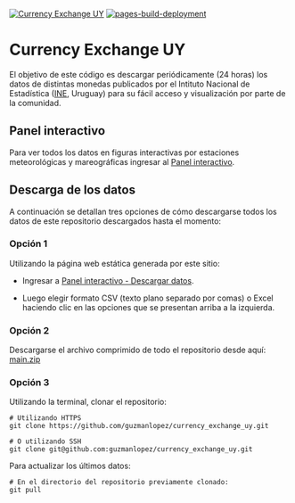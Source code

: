 [![Currency Exchange UY](https://github.com/guzmanlopez/currency_exchange_uy/actions/workflows/main.yaml/badge.svg?branch=main)](https://github.com/guzmanlopez/currency_exchange_uy/actions/workflows/main.yaml) [![pages-build-deployment](https://github.com/guzmanlopez/currency_exchange_uy/actions/workflows/pages/pages-build-deployment/badge.svg?branch=main)](https://github.com/guzmanlopez/currency_exchange_uy/actions/workflows/pages/pages-build-deployment)

# Currency Exchange UY

El objetivo de este código es descargar periódicamente (24 horas) los datos de distintas monedas publicados por el Intituto Nacional de Estadística ([INE](https://www.ine.gub.uy/), Uruguay) para su fácil acceso y visualización por parte de la comunidad.

## Panel interactivo

Para ver todos los datos en figuras interactivas por estaciones meteorológicas y mareográficas ingresar al [Panel interactivo](https://guzmanlopez.github.io/currency_exchange_uy/).

## Descarga de los datos

A continuación se detallan tres opciones de cómo descargarse todos los datos de este repositorio descargados hasta el momento:

### Opción 1

Utilizando la página web estática generada por este sitio: 

- Ingresar a [Panel interactivo - Descargar datos](https://guzmanlopez.github.io/currency_exchange_uy/#descargar-datos).

- Luego elegir formato CSV (texto plano separado por comas) o Excel haciendo clic en las opciones que se presentan arriba a la izquierda. 

### Opción 2

Descargarse el archivo comprimido de todo el repositorio desde aquí: [main.zip](https://github.com/guzmanlopez/currency_exchange_uy/archive/refs/heads/main.zip)

### Opción 3

Utilizando la terminal, clonar el repositorio:

```{sh}
# Utilizando HTTPS
git clone https://github.com/guzmanlopez/currency_exchange_uy.git

# O utilizando SSH
git clone git@github.com:guzmanlopez/currency_exchange_uy.git
```

Para actualizar los últimos datos:

```{sh}
# En el directorio del repositorio previamente clonado:
git pull
```

